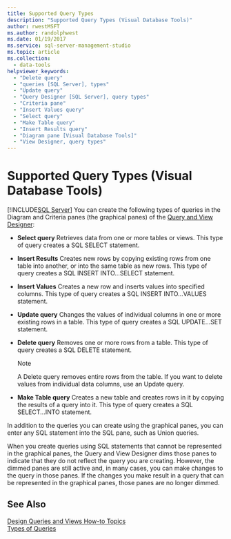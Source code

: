 ```yaml
---
title: Supported Query Types
description: "Supported Query Types (Visual Database Tools)"
author: rwestMSFT
ms.author: randolphwest
ms.date: 01/19/2017
ms.service: sql-server-management-studio
ms.topic: article
ms.collection:
  - data-tools
helpviewer_keywords:
  - "Delete query"
  - "queries [SQL Server], types"
  - "Update query"
  - "Query Designer [SQL Server], query types"
  - "Criteria pane"
  - "Insert Values query"
  - "Select query"
  - "Make Table query"
  - "Insert Results query"
  - "Diagram pane [Visual Database Tools]"
  - "View Designer, query types"
---
```

# Supported Query Types (Visual Database Tools)
[!INCLUDE[SQL Server](../includes/applies-to-version/sqlserver.md)]
You can create the following types of queries in the Diagram and Criteria panes (the graphical panes) of the [Query and View Designer](query-and-view-designer-tools-visual-database-tools.md):  
  
-   **Select query** Retrieves data from one or more tables or views. This type of query creates a SQL SELECT statement.  
  
-   **Insert Results** Creates new rows by copying existing rows from one table into another, or into the same table as new rows. This type of query creates a SQL INSERT INTO...SELECT statement.  
  
-   **Insert Values** Creates a new row and inserts values into specified columns. This type of query creates a SQL INSERT INTO...VALUES statement.  
  
-   **Update query** Changes the values of individual columns in one or more existing rows in a table. This type of query creates a SQL UPDATE...SET statement.  
  
-   **Delete query** Removes one or more rows from a table. This type of query creates a SQL DELETE statement.  
  
    > [!NOTE]  
    > A Delete query removes entire rows from the table. If you want to delete values from individual data columns, use an Update query.  
  
-   **Make Table query** Creates a new table and creates rows in it by copying the results of a query into it. This type of query creates a SQL SELECT...INTO statement.  
  
In addition to the queries you can create using the graphical panes, you can enter any SQL statement into the SQL pane, such as Union queries.  
  
When you create queries using SQL statements that cannot be represented in the graphical panes, the Query and View Designer dims those panes to indicate that they do not reflect the query you are creating. However, the dimmed panes are still active and, in many cases, you can make changes to the query in those panes. If the changes you make result in a query that can be represented in the graphical panes, those panes are no longer dimmed.  
  
## See Also  
[Design Queries and Views How-to Topics](design-queries-and-views-how-to-topics-visual-database-tools.md)  
[Types of Queries](types-of-queries-visual-database-tools.md)  
  

